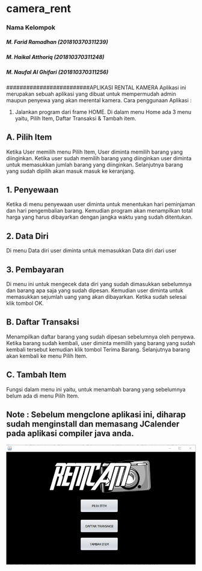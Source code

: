 # camera_rent
### Nama Kelompok
##### M. Farid Ramadhan      (201810370311239)
##### M. Haikal Atthoriq     (201810370311248)
##### M. Naufal Al Ghifari   (201810370311256)
#########################APLIKASI RENTAL KAMERA
Aplikasi ini merupakan sebuah aplikasi yang dibuat untuk mempermudah admin maupun penyewa yang akan merental kamera. 
Cara penggunaan Aplikasi : 
1. Jalankan program dari frame HOME. Di dalam menu Home ada 3 menu yaitu, Pilih Item, Daftar Transaksi & Tambah item.
 ## A. Pilih Item
   Ketika User memilih menu Pilih Item, User diminta memilih barang yang diinginkan. Ketika user sudah memilih barang yang diinginkan user diminta untuk memasukkan jumlah barang yang diinginkan. Selanjutnya barang yang sudah dipilih akan masuk masuk ke keranjang.
 ## 1. Penyewaan
   Ketika di menu penyewaan user diminta untuk menentukan hari peminjaman dan hari pengembalian barang. Kemudian program akan menampilkan total harga yang harus dibayarkan dengan jangka waktu yang sudah ditentukan.
 ## 2. Data Diri
   Di menu Data diri user diminta untuk memasukkan Data diri dari user
 ## 3. Pembayaran
   Di menu ini untuk mengecek data diri yang sudah dimasukkan sebelumnya dan barang apa saja yang sudah dipesan. Kemudian user diminta untuk memasukkan sejumlah uang yang akan dibayarkan. Ketika sudah selesai klik tombol OK.
  
  ## B. Daftar Transaksi
   Menampilkan daftar barang yang sudah dipesan sebelumnya oleh penyewa. Ketika barang sudah kembali, user diminta memilih yang barang yang sudah kembali tersebut kemudian klik tombol Terima Barang. Selanjutnya barang akan kembali ke menu Pilih Item.
 ## C. Tambah Item
   Fungsi dalam menu ini yaitu, untuk menambah barang yang sebelumnya belum ada di menu Pilih Item. 
  
 ## Note : Sebelum mengclone aplikasi ini, diharap sudah menginstall dan memasang JCalender pada aplikasi compiler java anda.
![Screenshot 1](https://github.com/haikalatth/camera_rent/blob/master/1.PNG)
